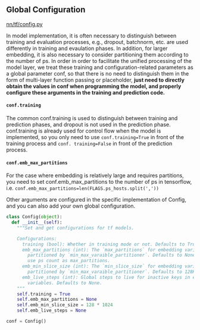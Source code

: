 ## Global Configuration

[nn/tf/config.py](https://github.com/alibaba/graph-learn/tree/master/graphlearn/python/nn)


In model implementation, it is often necessary to distinguish between training and evaluation processes, e.g., dropout, batchnorm, etc. are used differently in training and evaulation phases. In addition, for larger embedding, it is also necessary to consider partitioning them according to the number of ps.
In order in order to facilitate the unified processing of the model layer, we treat these training and configuration-related parameters as a global parameter conf, so that there is no need to distinguish them in the form of multi-layer function passing or placeholder, **just need to directly obtain the values in conf when programming the model, and properly configure these arguments in the training and prediction code.**


#### `conf.training`
The common conf.training is used to distinguish between training and prediction phases, and dropout is not used in the prediction phase. conf.training is already used for control flow when the model is implemented, so you only need to use `conf.training=True` in front of the training process and `conf. training=False` in front of the prediction process.
​

#### `conf.emb_max_partitions`
For the case where embedding is relatively large and requires partitions, you need to set conf.emb_max_partitions to the number of ps in tensorflow, i.e.
`conf.emb_max_partitions=len(FLAGS.ps_hosts.split(','))`
​

Other arguments are configured in the specific implementation of Config, and you can also add your own global configuration.

```python
class Config(object):
  def __init__(self):
    """Set and get configurations for tf models.

    Configurations:
      training (bool): Whether in training mode or not. Defaults to True.
      emb_max_partitions (int): The `max_partitions` for embedding variables
        partitioned by `min_max_varaible_partitioner`. Defaults to None means
        use ps count as max_partitions.
      emb_min_slice_size (int): The `min_slice_size` for embedding variables
        partitioned by `min_max_varaible_partitioner`. Defaults to 128K.
      emb_live_steps (int): Global steps to live for inactive keys in embedding
        variables. Defaults to None.
    """
    self.training = True
    self.emb_max_partitions = None
    self.emb_min_slice_size = 128 * 1024
    self.emb_live_steps = None

conf = Config()
```
